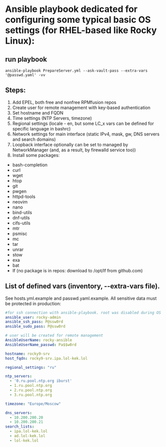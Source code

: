 # Ansible playbook dedicated for configuring some typical basic OS settings (for RHEL-based like Rocky Linux):

## run playbook
```
ansible-playbook PrepareServer.yml --ask-vault-pass --extra-vars '@passwd.yaml' -vv
```

## Steps:

1. Add EPEL, both free and nonfree RPMfusion repos
2. Create user for remote management with key-based authentication
3. Set hostname and FQDN
4. Time settings (NTP Servers, timezone)
5. Regional settings (locale - en, but some LC_x vars can be defined for specific language in bashrc)
6. Network settings for main interface (static IPv4, mask, gw, DNS servers and search domains)
7. Loopback interface optionally can be set to managed by NetworkManager (and, as a result, by firewalld service too))
8. Install some packages:
- bash-completion
- curl
- wget
- htop
- git
- pwgen
- httpd-tools
- neovim
- nano
- bind-utils
- dnf-utils
- cifs-utils
- mtr
- psmisc
- mc
- tar
- unrar
- stow
- exa
- bat
- lf (no package is in repos: download to /opt/lf from github.com)

## List of defined vars (inventory, --extra-vars file).
See hosts.yml.example and passwd.yaml.example.
All sensitive data must be protected in production:
```Yaml
#for ssh connection with ansible-playbook. root was disabled during OS installation
ansible_user: rocky-admin
ansible_ssh_pass: P@ssw0rd
ansible_sudo_pass: P@ssw0rd

# user will be created for remote management
AnsibleUserName: rocky-ansible
AnsibleUserName_passwd: Pa$$w0rd

hostname: rocky9-srv
host_fqdn: rocky9-srv.ipa.lol-kek.lol

regional_settings: "ru"

ntp_servers:
  - '0.ru.pool.ntp.org iburst'
  - 1.ru.pool.ntp.org
  - 2.ru.pool.ntp.org
  - 3.ru.pool.ntp.org

timezone: "Europe/Moscow"

dns_servers:
  - 10.200.200.20
  - 10.200.200.21
search_lists:
  - ipa.lol-kek.lol
  - ad.lol-kek.lol
  - lol-kek.lol
```
